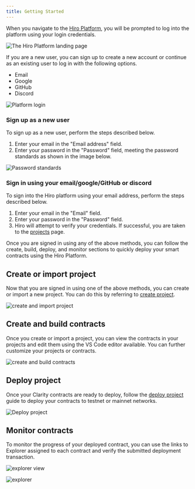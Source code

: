 ```yaml
---
title: Getting Started
---
```


When you navigate to the [Hiro Platform](https://platform.hiro.so/), you will be prompted to log into the platform using your login credentials.

![The Hiro Platform landing page](images/platform-sign-in.png)

If you are a new user, you can sign up to create a new account or continue as an existing user to log in with the following options.

- Email
- Google
- GitHub
- Discord

![Platform login](images/platform-login.png)

### Sign up as a new user

To sign up as a new user, perform the steps described below.

1. Enter your email in the "Email address" field.
2. Enter your password in the "Password" field, meeting the password standards as shown in the image below.

![Password standards](images/password-standards.png)

### Sign in using your email/google/GitHub or discord

To sign into the Hiro platform using your email address, perform the steps described below.

1. Enter your email in the "Email" field.
2. Enter your password in the "Password" field.
3. Hiro will attempt to verify your credentials. If successful, you are taken to the [projects](https://platform.hiro.so/projects/) page.

Once you are signed in using any of the above methods, you can follow the create, build, deploy, and monitor sections to quickly deploy your smart contracts using the Hiro Platform.

## Create or import project

Now that you are signed in using one of the above methods, you can create or import a new project. You can do this by referring to [create project](create-project.md).

![create and import project](images/create-or-import-project.png)

## Create and build contracts

Once you create or import a project, you can view the contracts in your projects and edit them using the VS Code editor available. You can further customize your projects or contracts.

![create and build contracts](images/vs-code-editor.png)

## Deploy project

Once your Clarity contracts are ready to deploy, follow the [deploy project](deploy-project.md) guide to deploy your contracts to testnet or mainnet networks.

![Deploy project](images/mainnet-deployment.png)

## Monitor contracts

To monitor the progress of your deployed contract, you can use the links to Explorer assigned to each contract and verify the submitted deployment transaction.

![explorer view](images/explorer-view.png)

![explorer](images/explorer.jpeg)
